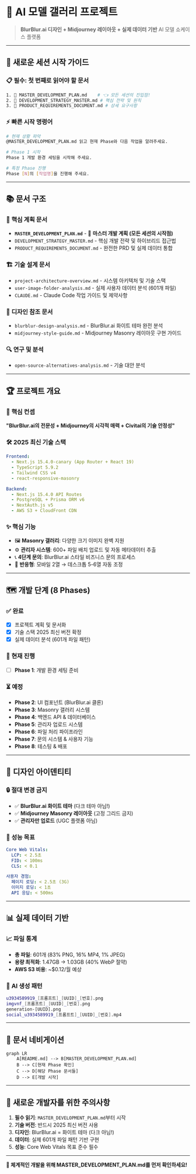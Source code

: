 # 🎨 AI 모델 갤러리 프로젝트

> **BlurBlur.ai 디자인 + Midjourney 레이아웃 + 실제 데이터 기반** AI 모델 쇼케이스 플랫폼

---

## 🚀 **새로운 세션 시작 가이드**

### 📋 **필수: 첫 번째로 읽어야 할 문서**
```bash
1. 📘 MASTER_DEVELOPMENT_PLAN.md    # 👈 모든 세션의 진입점!
2. 📗 DEVELOPMENT_STRATEGY_MASTER.md # 핵심 전략 및 원칙
3. 📙 PRODUCT_REQUIREMENTS_DOCUMENT.md # 상세 요구사항
```

### ⚡ **빠른 시작 명령어**
```bash
# 현재 상황 파악
@MASTER_DEVELOPMENT_PLAN.md 읽고 현재 Phase와 다음 작업을 알려주세요.

# Phase 1 시작  
Phase 1 개발 환경 세팅을 시작해 주세요.

# 특정 Phase 진행
Phase [N]의 [작업명]을 진행해 주세요.
```

---

## 📚 **문서 구조**

### 🎯 **핵심 계획 문서**
- **`MASTER_DEVELOPMENT_PLAN.md`** - 📌 **마스터 개발 계획 (모든 세션의 시작점)**
- `DEVELOPMENT_STRATEGY_MASTER.md` - 핵심 개발 전략 및 하이브리드 접근법
- `PRODUCT_REQUIREMENTS_DOCUMENT.md` - 완전한 PRD 및 실제 데이터 통합

### 🏗️ **기술 설계 문서**
- `project-architecture-overview.md` - 시스템 아키텍처 및 기술 스택
- `user-image-folder-analysis.md` - 실제 사용자 데이터 분석 (601개 파일)
- `CLAUDE.md` - Claude Code 작업 가이드 및 제약사항

### 🎨 **디자인 참조 문서**  
- `blurblur-design-analysis.md` - BlurBlur.ai 화이트 테마 완전 분석
- `midjourney-style-guide.md` - Midjourney Masonry 레이아웃 구현 가이드

### 🔍 **연구 및 분석**
- `open-source-alternatives-analysis.md` - 기술 대안 분석

---

## 🏆 **프로젝트 개요**

### 🎯 **핵심 컨셉**
**"BlurBlur.ai의 전문성 + Midjourney의 시각적 매력 + Civitai의 기술 안정성"**

### 🛠️ **2025 최신 기술 스택**
```yaml
Frontend:
  - Next.js 15.4.0-canary (App Router + React 19)
  - TypeScript 5.9.2
  - Tailwind CSS v4
  - react-responsive-masonry

Backend:  
  - Next.js 15.4.0 API Routes
  - PostgreSQL + Prisma ORM v6
  - NextAuth.js v5
  - AWS S3 + CloudFront CDN
```

### ✨ **핵심 기능**
- 🖼️ **Masonry 갤러리**: 다양한 크기 이미지 완벽 지원
- ⚙️ **관리자 시스템**: 600+ 파일 배치 업로드 및 자동 메타데이터 추출  
- 📞 **4단계 문의**: BlurBlur.ai 스타일 비즈니스 문의 프로세스
- 📱 **반응형**: 모바일 2열 → 데스크톱 5-6열 자동 조정

---

## 🗺️ **개발 단계 (8 Phases)**

### ✅ **완료**
- [x] 프로젝트 계획 및 문서화
- [x] 기술 스택 2025 최신 버전 확정
- [x] 실제 데이터 분석 (601개 파일 패턴)

### 🔄 **현재 진행**
- [ ] **Phase 1**: 개발 환경 세팅 준비

### ⏳ **예정**
- **Phase 2**: UI 컴포넌트 (BlurBlur.ai 클론)
- **Phase 3**: Masonry 갤러리 시스템
- **Phase 4**: 백엔드 API & 데이터베이스
- **Phase 5**: 관리자 업로드 시스템
- **Phase 6**: 파일 처리 파이프라인
- **Phase 7**: 문의 시스템 & 사용자 기능
- **Phase 8**: 테스팅 & 배포

---

## 🎨 **디자인 아이덴티티**

### 🔒 **절대 변경 금지**
- ✅ **BlurBlur.ai 화이트 테마** (다크 테마 아님!)
- ✅ **Midjourney Masonry 레이아웃** (고정 그리드 금지)
- ✅ **관리자만 업로드** (UGC 플랫폼 아님)

### 🎯 **성능 목표**
```yaml
Core Web Vitals:
  LCP: < 2.5초
  FID: < 100ms  
  CLS: < 0.1

사용자 경험:
  페이지 로딩: < 2.5초 (3G)
  이미지 로딩: < 1초
  API 응답: < 500ms
```

---

## 📊 **실제 데이터 기반**

### 📈 **파일 통계**
- **총 파일**: 601개 (83% PNG, 16% MP4, 1% JPEG)
- **용량 최적화**: 1.47GB → 1.03GB (40% WebP 절약)
- **AWS S3 비용**: ~$0.12/월 예상

### 🤖 **AI 생성 패턴**
```bash
u3934589919_[프롬프트]_[UUID]_[번호].png
imgvnf_[프롬프트]_[UUID]_[번호].png  
generation-[UUID].png
social_u3934589919_[프롬프트]_[UUID]_[번호].mp4
```

---

## 🔗 **문서 네비게이션**

```mermaid
graph LR
    A[README.md] --> B[MASTER_DEVELOPMENT_PLAN.md]
    B --> C[현재 Phase 확인]
    C --> D[해당 Phase 문서들]
    D --> E[개발 시작]
```

---

## 🚨 **새로운 개발자를 위한 주의사항**

1. **필수 읽기**: `MASTER_DEVELOPMENT_PLAN.md`부터 시작
2. **기술 버전**: 반드시 2025 최신 버전 사용
3. **디자인**: BlurBlur.ai = 화이트 테마 (다크 아님!)  
4. **데이터**: 실제 601개 파일 패턴 기반 구현
5. **성능**: Core Web Vitals 목표 준수 필수

---

**🎯 체계적인 개발을 위해 MASTER_DEVELOPMENT_PLAN.md를 먼저 확인하세요!**